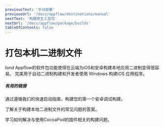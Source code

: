 ```yaml
---
previousText: '手动部署'
previousUrl: '/docs/appflow/destinations/manual'
nextText: '构建原生工具包'
nextUrl: '/docs/appflow/package/builds'
tableOfContents: false
---
```


# 打包本机二进制文件

Iond Appflow的软件包功能使得在云端为iOS和安卓构建本地应用二进制变得很容易。 完美用于自动二进制构建和开发者使用 Windows 构建iOS 应用程序。

##### 有用的链接

<docs-cards> <docs-card header="Build a Native Binary" href="/docs/appflow/quickstart/package" icon="/docs/assets/icons/guide-quickstart-icon.png"> 

通过遵循我们的快速启动指南，构建您的第一个安卓调试构建。</docs-card>

<docs-card header="Package FAQ" href="https://ionic.zendesk.com/hc/en-us/categories/360000410494-Package" icon="/docs/assets/icons/guide-faq-icon.png"> 

了解关于构建本地二进制文件的常见问题的答案。</docs-card>

<docs-card header="Managing Plugins using CocoaPods" href="https://ionic.zendesk.com/hc/en-us/articles/360010049673-Managing-plugins-using-CocoaPods-in-Ionic-Appflow-" icon="/docs/assets/icons/guide-faq-icon.png"> 

学习如何解决与使用CocoaPod的插件相关的构建问题。</docs-card>

</docs-cards>